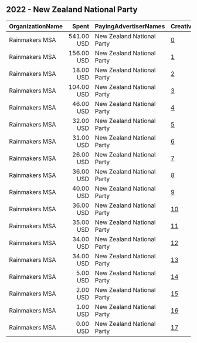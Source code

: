 ## 2022 - New Zealand National Party 
|OrganizationName|Spent|PayingAdvertiserNames|CreativeUrls|Impressions|Genders|AgeBrackets|CountryCodes|BillingAddresses|CandidateBallotInformation|
|:---|---:|:---|:---|---:|:---|:---|:---|:---|:---|
|Rainmakers MSA|541.00 USD|New Zealand National Party|[0](https://www.snap.com/political-ads/asset/04200bbc0d7a4f3581c9c6964fc8f7e30241d88f2c81a50a8f45fde31c2d90d7?mediaType=mp4)|239,486|FEMALE|18-24|new zealand|"5 Eglon Street, Parnell,Auckland,1052,NZ"||
|Rainmakers MSA|156.00 USD|New Zealand National Party|[1](https://www.snap.com/political-ads/asset/6fcbea1507023aa9fe73af86a0d678728269a1b704cca5aba2ac1f441b4464f9?mediaType=mp4)|43,116|FEMALE|18-24|new zealand|"5 Eglon Street, Parnell,Auckland,1052,NZ"||
|Rainmakers MSA|18.00 USD|New Zealand National Party|[2](https://www.snap.com/political-ads/asset/aa65e1f45cf0ac989ef0ea7371ffafd452acae499e70703908c04fcac78dcb69?mediaType=mp4)|13,273|FEMALE|18-24|new zealand|"5 Eglon Street, Parnell,Auckland,1052,NZ"||
|Rainmakers MSA|104.00 USD|New Zealand National Party|[3](https://www.snap.com/political-ads/asset/69da19f43d6de11c5e5a3041de57278a154318be153a3c8ac682ff58f3a1231e?mediaType=mp4)|11,219|FEMALE|18-24|new zealand|"5 Eglon Street, Parnell,Auckland,1052,NZ"||
|Rainmakers MSA|46.00 USD|New Zealand National Party|[4](https://www.snap.com/political-ads/asset/9ed5bbc335cdfe1e8dd762b031e90af1c013bc162f5c1fafef6e3f3c6d085bf0?mediaType=mp4)|9,519|FEMALE|18-24|new zealand|"5 Eglon Street, Parnell,Auckland,1052,NZ"||
|Rainmakers MSA|32.00 USD|New Zealand National Party|[5](https://www.snap.com/political-ads/asset/427b9a783b4505f4b170e463ef1f16565022e61dfa8fe9b3a4efc454e36067b4?mediaType=mp4)|8,857|FEMALE|18-24|new zealand|"5 Eglon Street, Parnell,Auckland,1052,NZ"||
|Rainmakers MSA|31.00 USD|New Zealand National Party|[6](https://www.snap.com/political-ads/asset/c790c90ce941a27920e500e5d31af19c87897b48dd9f9a7b31ff1afbfd1aea97?mediaType=mp4)|7,313|FEMALE|18-24|new zealand|"5 Eglon Street, Parnell,Auckland,1052,NZ"||
|Rainmakers MSA|26.00 USD|New Zealand National Party|[7](https://www.snap.com/political-ads/asset/aa65e1f45cf0ac989ef0ea7371ffafd452acae499e70703908c04fcac78dcb69?mediaType=mp4)|5,742|FEMALE|18-24|new zealand|"5 Eglon Street, Parnell,Auckland,1052,NZ"||
|Rainmakers MSA|36.00 USD|New Zealand National Party|[8](https://www.snap.com/political-ads/asset/c790c90ce941a27920e500e5d31af19c87897b48dd9f9a7b31ff1afbfd1aea97?mediaType=mp4)|5,184|FEMALE|18-24|new zealand|"5 Eglon Street, Parnell,Auckland,1052,NZ"||
|Rainmakers MSA|40.00 USD|New Zealand National Party|[9](https://www.snap.com/political-ads/asset/791d8df85392d07d4dd163eaaa425c6426482eaf203af5ac8f7f9eb9ebaf7cef?mediaType=mp4)|4,221|FEMALE|18-24|new zealand|"5 Eglon Street, Parnell,Auckland,1052,NZ"||
|Rainmakers MSA|36.00 USD|New Zealand National Party|[10](https://www.snap.com/political-ads/asset/a1bc1b379a02ba7dcbccef3cdd68c626304a5725a5e326fa394fffa9fa503096?mediaType=mp4)|3,847|FEMALE|18-24|new zealand|"5 Eglon Street, Parnell,Auckland,1052,NZ"||
|Rainmakers MSA|35.00 USD|New Zealand National Party|[11](https://www.snap.com/political-ads/asset/a3e395c1bcc82803530bd112f46326ec4d3933f7590d970424c1ac2347eb6ced?mediaType=mp4)|3,668|FEMALE|18-24|new zealand|"5 Eglon Street, Parnell,Auckland,1052,NZ"||
|Rainmakers MSA|34.00 USD|New Zealand National Party|[12](https://www.snap.com/political-ads/asset/687c4e31b7d9a437061e28aa8bacdb0e5104cc12ce598520e3ff749ffe887968?mediaType=mp4)|3,575|FEMALE|18-24|new zealand|"5 Eglon Street, Parnell,Auckland,1052,NZ"||
|Rainmakers MSA|34.00 USD|New Zealand National Party|[13](https://www.snap.com/political-ads/asset/beb11817eb1bfb0487b054b9309e7d5a4332fca6e0dab0a49e1bf9481a256d77?mediaType=mp4)|3,571|FEMALE|18-24|new zealand|"5 Eglon Street, Parnell,Auckland,1052,NZ"||
|Rainmakers MSA|5.00 USD|New Zealand National Party|[14](https://www.snap.com/political-ads/asset/9ed5bbc335cdfe1e8dd762b031e90af1c013bc162f5c1fafef6e3f3c6d085bf0?mediaType=mp4)|1,537|FEMALE|18-24|new zealand|"5 Eglon Street, Parnell,Auckland,1052,NZ"||
|Rainmakers MSA|2.00 USD|New Zealand National Party|[15](https://www.snap.com/political-ads/asset/6fcbea1507023aa9fe73af86a0d678728269a1b704cca5aba2ac1f441b4464f9?mediaType=mp4)|421|FEMALE|18-24|new zealand|"5 Eglon Street, Parnell,Auckland,1052,NZ"||
|Rainmakers MSA|1.00 USD|New Zealand National Party|[16](https://www.snap.com/political-ads/asset/427b9a783b4505f4b170e463ef1f16565022e61dfa8fe9b3a4efc454e36067b4?mediaType=mp4)|255|FEMALE|18-24|new zealand|"5 Eglon Street, Parnell,Auckland,1052,NZ"||
|Rainmakers MSA|0.00 USD|New Zealand National Party|[17](https://www.snap.com/political-ads/asset/04200bbc0d7a4f3581c9c6964fc8f7e30241d88f2c81a50a8f45fde31c2d90d7?mediaType=mp4)|186|FEMALE|18-24|new zealand|"5 Eglon Street, Parnell,Auckland,1052,NZ"||

